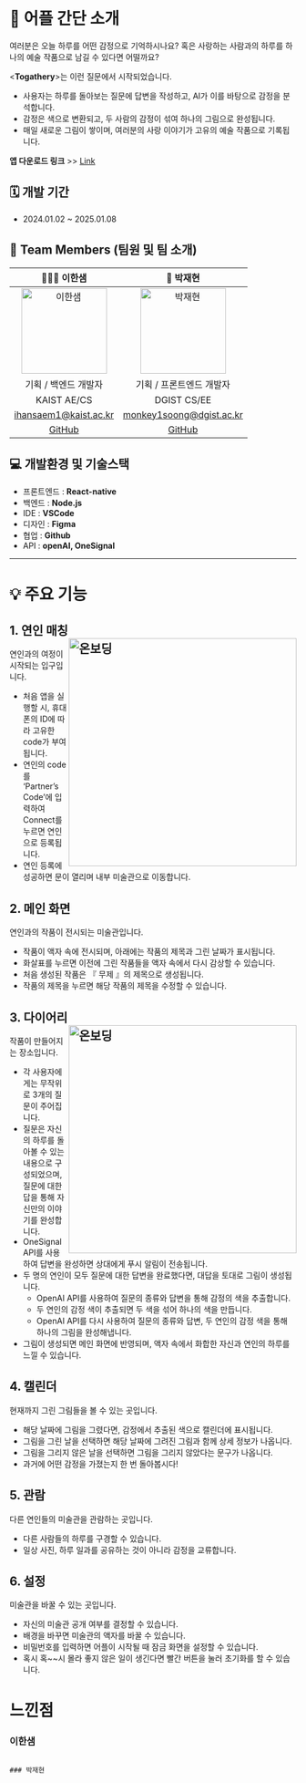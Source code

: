 # 📱 어플 간단 소개

여러분은 오늘 하루를 어떤 감정으로 기억하시나요? 혹은 사랑하는 사람과의 하루를 하나의 예술 작품으로 남길 수 있다면 어떨까요?

<**Togathery**>는 이런 질문에서 시작되었습니다.

- 사용자는 하루를 돌아보는 질문에 답변을 작성하고, AI가 이를 바탕으로 감정을 분석합니다.
- 감정은 색으로 변환되고, 두 사람의 감정이 섞여 하나의 그림으로 완성됩니다.
- 매일 새로운 그림이 쌓이며, 여러분의 사랑 이야기가 고유의 예술 작품으로 기록됩니다.

**앱 다운로드 링크** >> [Link](https://drive.google.com/file/d/18ypbLJCMMuZYd_R1uPjk7dveQUdnhI5h/view?usp=sharing)

## 🗓️ 개발 기간

- 2024.01.02 ~ 2025.01.08


## 👥 Team Members (팀원 및 팀 소개)

|                                                      👩🏻‍💻 이한샘                                                       |                                                      🥔 박재현                                                       |
| :------------------------------------------------------------------------------------------------------------------: | :------------------------------------------------------------------------------------------------------------------: |
| <img src="https://github.com/user-attachments/assets/bb17ef51-ebab-4d13-ad63-1e4bd8fd25ad" alt="이한샘" width="150"> | <img src="https://github.com/user-attachments/assets/28d38bdd-f4a7-4c7c-8e24-e663344f3031" alt="박재현" width="150"> |
|                                                   기획 / 백엔드 개발자                                                   |                                                 기획 / 프론트엔드 개발자                                                 |
|                                                     KAIST AE/CS                                                      |                                                    DGIST CS/EE                                                    |
|                                                ihansaem1@kaist.ac.kr                                                 |                                                 monkey1soong@dgist.ac.kr                                                 |
|                                          [GitHub](https://github.com/damhs)                                          |                                       [GitHub](https://github.com/monkey1soong)                                       |

## 💻 개발환경 및 기술스택

- 프론트엔드 : **React-native**
- 백엔드 : **Node.js**
- IDE : **VSCode**
- 디자인 : **Figma**
- 협업 : **Github**
- API : **openAI, OneSignal**

---




# **💡 주요 기능**

## 1. 연인 매칭 <img src="https://github.com/user-attachments/assets/6513ba65-8b27-4c0f-8bc6-4ac9fc0ef613" alt="온보딩" width="400" align="right">

연인과의 여정이 시작되는 입구입니다.

- 처음 앱을 실행할 시, 휴대폰의 ID에 따라 고유한 code가 부여됩니다.
- 연인의 code를 ‘Partner’s Code’에 입력하여 Connect를 누르면 연인으로 등록됩니다.
- 연인 등록에 성공하면 문이 열리며 내부 미술관으로 이동합니다.

## 2. 메인 화면

연인과의 작품이 전시되는 미술관입니다.

- 작품이 액자 속에 전시되며, 아래에는 작품의 제목과 그린 날짜가 표시됩니다.
- 화살표를 누르면 이전에 그린 작품들을 액자 속에서 다시 감상할 수 있습니다.
- 처음 생성된 작품은 『 무제 』의 제목으로 생성됩니다.
- 작품의 제목을 누르면 해당 작품의 제목을 수정할 수 있습니다.

## 3. 다이어리 <img src="https://github.com/user-attachments/assets/6513ba65-8b27-4c0f-8bc6-4ac9fc0ef613" alt="온보딩" width="400" align="right">

작품이 만들어지는 장소입니다.

- 각 사용자에게는 무작위로 3개의 질문이 주어집니다.
- 질문은 자신의 하루를 돌아볼 수 있는 내용으로 구성되었으며, 질문에 대한 답을 통해 자신만의 이야기를 완성합니다.
- OneSignal API를 사용하여 답변을 완성하면 상대에게 푸시 알림이 전송됩니다.
- 두 명의 연인이 모두 질문에 대한 답변을 완료했다면, 대답을 토대로 그림이 생성됩니다.
    - OpenAI API를 사용하여 질문의 종류와 답변을 통해 감정의 색을 추출합니다.
    - 두 연인의 감정 색이 추출되면 두 색을 섞어 하나의 색을 만듭니다.
    - OpenAI API를 다시 사용하여 질문의 종류와 답변, 두 연인의 감정 색을 통해 하나의 그림을 완성해냅니다.
- 그림이 생성되면 메인 화면에 반영되며, 액자 속에서 화합한 자신과 연인의 하루를 느낄 수 있습니다.

## 4. 캘린더

현재까지 그린 그림들을 볼 수 있는 곳입니다.

- 해당 날짜에 그림을 그렸다면, 감정에서 추출된 색으로 캘린더에 표시됩니다.
- 그림을 그린 날을 선택하면 해당 날짜에 그려진 그림과 함께 상세 정보가 나옵니다.
- 그림을 그리지 않은 날을 선택하면 그림을 그리지 않았다는 문구가 나옵니다.
- 과거에 어떤 감정을 가졌는지 한 번 돌아봅시다!

## 5. 관람

다른 연인들의 미술관을 관람하는 곳입니다.

- 다른 사람들의 하루를 구경할 수 있습니다.
- 일상 사진, 하루 일과를 공유하는 것이 아니라 감정을 교류합니다.

## 6. 설정

미술관을 바꿀 수 있는 곳입니다.

- 자신의 미술관 공개 여부를 결정할 수 있습니다.
- 배경을 바꾸면 미술관의 액자를 바꿀 수 있습니다.
- 비밀번호를 입력하면 어플이 시작될 때 잠금 화면을 설정할 수 있습니다.
- 혹시 혹~~시 몰라 좋지 않은 일이 생긴다면 빨간 버튼을 눌러 초기화를 할 수 있습니다.

# 느낀점

### 이한샘

~~~

### 박재현

~~~
